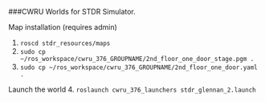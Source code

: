 ###CWRU Worlds for STDR Simulator.

Map installation (requires admin)
1. `roscd stdr_resources/maps` 
2. `sudo cp ~/ros_workspace/cwru_376_GROUPNAME/2nd_floor_one_door_stage.pgm .`
3. `sudo cp ~/ros_workspace/cwru_376_GROUPNAME/2nd_floor_one_door.yaml .`

Launch the world
4. `roslaunch cwru_376_launchers stdr_glennan_2.launch`